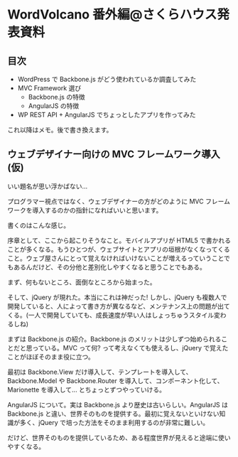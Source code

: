 # WordVolcano 番外編@さくらハウス発表資料


## 目次
* WordPress で Backbone.js がどう使われているか調査してみた
* MVC Framework 選び
  - Backbone.js の特徴
  - AngularJS の特徴
* WP REST API + AngularJS でちょっとしたアプリを作ってみた


これ以降はメモ。後で書き換えます。

## ウェブデザイナー向けの MVC フレームワーク導入 (仮)
いい題名が思い浮かばない...

プログラマー視点ではなく、ウェブデザイナーの方がどのように MVC フレームワークを導入するのかの指針になればいいと思います。

書くのはこんな感じ。

序章として、ここから起こりそうなこと。モバイルアプリが HTML5 で書かれることが多くなる。もうひとつが、ウェブサイトとアプリの垣根がなくなってくること。ウェブ屋さんにとって覚えなければいけないことが増えるっていうことでもあるんだけど、その分他と差別化しやすくなると思うことでもある。

まず、何もないところ、面倒なところから始まった。

そして、jQuery が現れた。本当にこれは神だった! しかし、jQuery も複数人で開発していると、人によって書き方が異なるなど、メンテナンス上の問題が出てくる。(一人で開発していても、成長速度が早い人はしょっちゅうスタイル変わるしね)

まずは Backbone.js の紹介。Backbone.js のメリットは少しずつ始められることだと思っている。MVC って何? って考えなくても使えるし、jQuery で覚えたことがほぼそのまま役に立つ。

最初は Backbone.View だけ導入して、テンプレートを導入して、Backbone.Model や Backbone.Router を導入して、コンポーネント化して、Marionette を導入して... とちょっとずつやっていける。

AngularJS について。実は Backbone.js より歴史は古いらしい。AngularJS は Backbone.js と違い、世界そのものを提供する。最初に覚えないといけない知識が多く、jQuery で培った方法をそのまま利用するのが非常に難しい。

だけど、世界そのものを提供しているため、ある程度世界が見えると途端に使いやすくなる。
